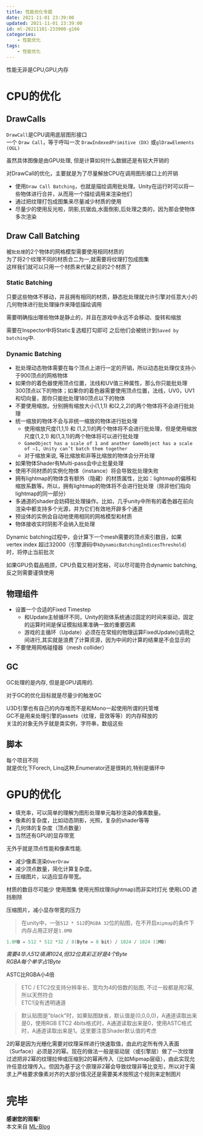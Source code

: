 ```yaml
---
title: 性能优化专题
date: 2021-11-01 23:39:00
updated: 2021-11-01 23:39:00
id: ml-20211101-233900-g166
categories:
	- 性能优化
tags: 
	- 性能优化
---
```


性能无非是CPU,GPU,内存

<!--more-->

# CPU的优化

## DrawCalls

`DrawCall`是CPU调用底层图形接口  
一个 `Draw Call`，等于呼叫一次 `DrawIndexedPrimitive (DX)` 或`glDrawElements (OGL)`

虽然具体图像是由GPU处理, 但是计算如何什么数据还是有较大开销的

对DrawCall的优化，主要就是为了尽量解放CPU在调用图形接口上的开销

* 使用`Draw Call Batching`，也就是描绘调用批处理。Unity在运行时可以将一些物体进行合并，从而用一个描绘调用来渲染他们
* 通过把纹理打包成图集来尽量减少材质的使用
* 尽量少的使用反光啦，阴影,抗锯齿,水面倒影,后处理之类的，因为那会使物体多次渲染

## Draw Call Batching

被`批处理`的2个物体的网格模型需要使用相同材质的  
为了将2个纹理不同的材质合二为一,就需要将纹理打包成图集  
这样我们就可以只用一个材质来代替之前的2个材质了

### Static Batching 

只要这些物体不移动，并且拥有相同的材质，静态批处理就允许引擎对任意大小的几何物体进行批处理操作来降低描绘调用  

需要明确指出哪些物体是静止的，并且在游戏中永远不会移动、旋转和缩放

需要在Inspector中将Static复选框打勾即可  之后他们会被统计到`Saved by batching`中.

### Dynamic Batching

* 批处理动态物体需要在每个顶点上进行一定的开销，所以动态批处理仅支持小于900顶点的网格物体  
* 如果你的着色器使用顶点位置，法线和UV值三种属性，那么你只能批处理300顶点以下的物体；如果你的着色器需要使用顶点位置，法线，UV0，UV1和切向量，那你只能批处理180顶点以下的物体  
* 不要使用缩放。分别拥有缩放大小(1,1,1) 和(2,2,2)的两个物体将不会进行批处理
* 统一缩放的物体不会与非统一缩放的物体进行批处理
  * 使用缩放尺度(1,1,1) 和 (1,2,1)的两个物体将不会进行批处理，但是使用缩放尺度(1,2,1) 和(1,3,1)的两个物体将可以进行批处理
  * `GameObject has a scale of 1 and another GameObject has a scale of –1, Unity can’t batch them together`
  * 对于缩放来说, 等比缩放和非等比缩放的物体会分开处理
* 如果物体Shader有Multi-pass会中止批量处理
* 使用不同材质的实例化物体（instance）将会导致批处理失败
* 拥有lightmap的物体含有额外（隐藏）的材质属性，比如：lightmap的偏移和缩放系数等。所以，拥有lightmap的物体将不会进行批处理（除非他们指向lightmap的同一部分）
* 多通道的shader会妨碍批处理操作。比如，几乎unity中所有的着色器在前向渲染中都支持多个光源，并为它们有效地开辟多个通道
* 预设体的实例会自动地使用相同的网格模型和材质
* 物体接收实时阴影不会纳入批处理

Dynamic batching过程中，会计算下一个mesh需要的顶点索引数目，如果vertex index 超过32000（引擎源码中`kDynamicBatchingIndicesThreshold`）时，将停止当前批次

如果GPU负载品瓶颈，CPU负载又相对宽裕，可以尽可能符合dynamic batching, 反之则需要谨慎使用

## 物理组件

* 设置一个合适的Fixed Timestep
  * 和Update主帧循环不同，Unity的刚体系统通过固定的时间来驱动，固定的运算时间是保证模拟结果准确一致的重要因素
  * 游戏的主循环（Update）必须在在常规的物理运算FixedUpdate()调用之间进行,其实就是浪费了计算资源，因为中间的计算的结果是不会显示的
* 不要使用网格碰撞器（mesh collider）

## GC

GC处理的是内存, 但是是GPU调用的.  

对于GC的优化目标就是尽量少的触发GC

U3D引擎也有自己的内存堆而不是和Mono一起使用所谓的托管堆  
GC不是用来处理引擎的assets（纹理，音效等等）的内存释放的  
关注的对象无外乎就是类实例，字符串，数组这些

## 脚本

每个项目不同  
就是优化下Forech, Linq这种,Enumerator还是很耗的,特别是循环中

# GPU的优化

* 填充率，可以简单的理解为图形处理单元每秒渲染的像素数量。
* 像素的复杂度，比如动态阴影，光照，复杂的shader等等
* 几何体的复杂度（顶点数量）
* 当然还有GPU的显存带宽

无外乎就是顶点性能和像素性能.

* 减少像素渲染`OverDraw`
* 减少顶点数量，简化计算复杂度。
* 压缩图片，以适应显存带宽。

材质的数目尽可能少
使用图集
使用光照纹理(lightmap)而非实时灯光
使用LOD
遮挡剔除

压缩图片，减小显存带宽的压力

> 在unity中，一张`512 * 512`的`RGBA 32`位的贴图，在不开启`mipmap`的条件下内存占用正好是`1.0MB`

```C#
1.0MB = 512 * 512 *32 / 8(Byte = 8 bit) / 1024 / 1024 (1MB)
```
*需要4华人512填满1024,但32位真彩正好是4个Byte*  
*RGBA每个单字占1Byte*

ASTC比RGBA小4倍

> ETC / ETC2仅支持分辨率长、宽均为4的倍数的贴图, 不过一般都是用2幂,所以天然符合  
> ETC1没有透明通道

> 默认贴图是"black"时，如果贴图缺省，默认值是(0,0,0,0)，A通道读取出来是0，使用RGB ETC2 4bits格式时，A通道读取出来是0，使用ASTC格式时，A通道读取出来是1。这里要注意Shader默认值的考虑

2的幂是因为光栅化需要对纹理采样进行快速取值，由此约定所有传入表面（Surface）必须是2的幂。现在的做法一般是驱动层（或引擎层）做了一次纹理过滤把非2幂的纹理拉伸或压缩到2的幂再传入（比如Mipmap层级），由此实现允许任意纹理传入。但因为基于这个原理非2幂会导致纹理非等比变形，所以对于需求上严格要求像素对齐的大部分情况还是需要美术按照这个规则来定制图片



# 完毕

**感谢您的观看!**  
本文来自 [ML-Blog][ML-Blog_Link]

<!-- 图片 -->

<!-- 链接 -->

<!-- 水印 -->
[ML-Blog_Link]:https://userminghaoli.github.io/ "我的博客"
